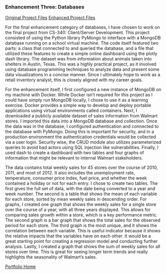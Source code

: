 ### Enhancement Three: Databases
[Original Project Files](https://github.com/Tomhotch1/Tomhotch1.github.io/tree/main/EnhancementThree/Original%20Project%20Files)
[Enhanced Project Files](https://github.com/Tomhotch1/Tomhotch1.github.io/tree/main/EnhancementThree/Enhanced%20Files)

For the final enhancement category of databases, I have chosen to work on the final project from CS-340: Client/Server Development.  This project consisted of using the Python library PyMongo to interface with a MongoDB database running on a school virtual machine.  The code itself featured two parts: a class that connected to and queried the database, and a file that utilized these features to create a simple online dashboard using the plotly dash library.  The dataset was from information about animals taken into shelters in Austin, Texas.  This was a highly practical project, as it involved using database programming techniques to analyze data and present some data visualizations in a concise manner.  Since I ultimately hope to work as a retail inventory analyst, this is closely aligned with my career goals. 

For the enhancement itself, I first configured a new instance of MongoDB on my machine with Docker.   While Docker isn’t required for this project as I could have simply run MongoDB locally, I chose to use it as a learning exercise.  Docker provides a simple way to develop and deploy portable applications using virtual environments called containers.  Next, I downloaded a publicly available dataset of sales information from Walmart stores.  I imported this data into a MongoDB database and collection.  Once the data was in the database, I configured authentication and connected to the database with PyMongo.  Doing this is important for security, and in a production environment the authentication credentials would be collected via a user login.  Security wise, the CRUD module also utilizes parameterized queries to avoid bad actors using SQL injection like vulnerabilities.   Finally, I used dash to create a dashboard with two tables and four graphs of information that might be relevant to internal Walmart stakeholders.  

The data contains total weekly sales for 45 stores over the course of 2010, 2011, and most of 2012.  It also includes the unemployment rate, temperature, consumer price index, fuel price, and whether the week contained a holiday or not for each entry.  I chose to create two tables. The first gives the full set of data, with the date being converted to a year and week number.  The second is a table that shows the mean of each variable for each store, sorted by mean weekly sales in descending order.  For graphs, I created one graph that shows the weekly sales for a single store over the course of a year, with all three years displayed.  This allows for comparing sales growth within a store, which is a key performance metric.  The second graph is a bar graph that shows the total sales for the observed period for each store.  The third graph is the most unique, and it shows the correlation between each variable.  This is useful indicator because it shows the relative impacts that the variables have on each other.  It would be a great starting point for creating a regression model and conducting further analysis.  Lastly, I created a graph that shows the sum of weekly sales for all stores over time.  This is great for seeing longer term trends and really highlights the seasonality of Walmart’s sales. 

[Portfolio Home](../README.md)